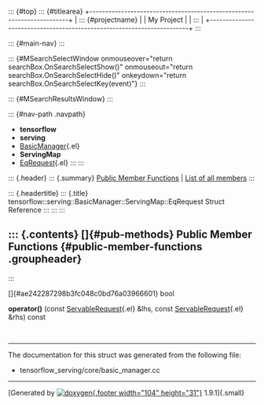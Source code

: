 ::: {#top}
::: {#titlearea}
+-----------------------------------------------------------------------+
| ::: {#projectname}                                                    |
| My Project                                                            |
| :::                                                                   |
+-----------------------------------------------------------------------+
:::

::: {#main-nav}
:::

::: {#MSearchSelectWindow onmouseover="return searchBox.OnSearchSelectShow()" onmouseout="return searchBox.OnSearchSelectHide()" onkeydown="return searchBox.OnSearchSelectKey(event)"}
:::

::: {#MSearchResultsWindow}
:::

::: {#nav-path .navpath}
-   **tensorflow**
-   **serving**
-   [BasicManager](classtensorflow_1_1serving_1_1BasicManager.html){.el}
-   **ServingMap**
-   [EqRequest](structtensorflow_1_1serving_1_1BasicManager_1_1ServingMap_1_1EqRequest.html){.el}
:::
:::

::: {.header}
::: {.summary}
[Public Member Functions](#pub-methods) \| [List of all
members](structtensorflow_1_1serving_1_1BasicManager_1_1ServingMap_1_1EqRequest-members.html)
:::

::: {.headertitle}
::: {.title}
tensorflow::serving::BasicManager::ServingMap::EqRequest Struct
Reference
:::
:::
:::

::: {.contents}
[]{#pub-methods} Public Member Functions {#public-member-functions .groupheader}
----------------------------------------
:::

[]{#ae242287298b3fc048c0bd76a03966601} bool 

**operator()** (const
[ServableRequest](structtensorflow_1_1serving_1_1ServableRequest.html){.el}
&lhs, const
[ServableRequest](structtensorflow_1_1serving_1_1ServableRequest.html){.el}
&rhs) const

 

------------------------------------------------------------------------

The documentation for this struct was generated from the following file:

-   tensorflow\_serving/core/basic\_manager.cc

------------------------------------------------------------------------

[Generated by [![doxygen](doxygen.svg){.footer width="104"
height="31"}](https://www.doxygen.org/index.html) 1.9.1]{.small}
